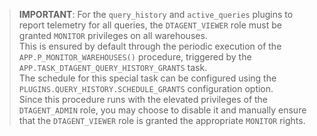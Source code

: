 > **IMPORTANT**: For the `query_history` and `active_queries` plugins to report telemetry for all queries, the `DTAGENT_VIEWER` role must be granted `MONITOR` privileges on all warehouses.  
> This is ensured by default through the periodic execution of the `APP.P_MONITOR_WAREHOUSES()` procedure, triggered by the `APP.TASK_DTAGENT_QUERY_HISTORY_GRANTS` task.  
> The schedule for this special task can be configured using the `PLUGINS.QUERY_HISTORY.SCHEDULE_GRANTS` configuration option.  
> Since this procedure runs with the elevated privileges of the `DTAGENT_ADMIN` role, you may choose to disable it and manually ensure that the `DTAGENT_VIEWER` role is granted the appropriate `MONITOR` rights.

